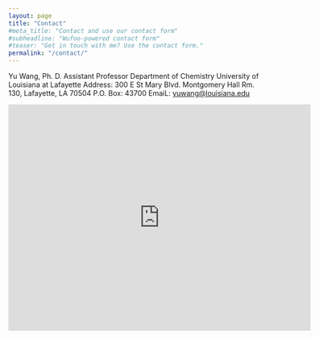 ```yaml
---
layout: page
title: "Contact"
#meta_title: "Contact and use our contact form"
#subheadline: "Wufoo-powered contact form"
#teaser: "Get in touch with me? Use the contact form."
permalink: "/contact/"
---
```


Yu Wang, Ph. D.
Assistant Professor
Department of Chemistry
University of Louisiana at Lafayette
Address: 300 E St Mary Blvd. Montgomery Hall Rm. 130, Lafayette, LA 70504
P.O. Box: 43700
EmaiL: yuwang@louisiana.edu

<iframe src="https://www.google.com/maps/embed?pb=!1m18!1m12!1m3!1d3447.8516029411553!2d-92.02268368440589!3d30.2127826175545!2m3!1f0!2f0!3f0!3m2!1i1024!2i768!4f13.1!3m3!1m2!1s0x86249c8cd2c1bc63%3A0x37fe0f1ab67035f3!2s300%20E%20St%20Mary%20Blvd%2C%20Lafayette%2C%20LA%2070503!5e0!3m2!1sen!2sus!4v1640629198741!5m2!1sen!2sus" width="600" height="450" style="border:0;" allowfullscreen="" loading="lazy"></iframe>